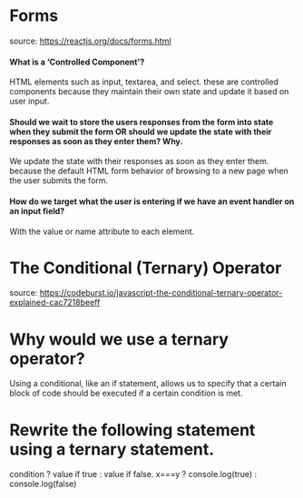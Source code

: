 # Forms
source: https://reactjs.org/docs/forms.html

#### What is a ‘Controlled Component’?

HTML elements such as input, textarea, and select. these are controlled components because they maintain their own state and update it based on user input.

#### Should we wait to store the users responses from the form into state when they submit the form OR should we update the state with their responses as soon as they enter them? Why.

We update the state with their responses as soon as they enter them. because the default HTML form behavior of browsing to a new page when the user submits the form.

#### How do we target what the user is entering if we have an event handler on an input field?

With the value or name attribute to each element.


# The Conditional (Ternary) Operator

source: https://codeburst.io/javascript-the-conditional-ternary-operator-explained-cac7218beeff

# Why would we use a ternary operator?

Using a conditional, like an if statement, allows us to specify that a certain block of code should be executed if a certain condition is met.


# Rewrite the following statement using a ternary statement.

condition ? value if true : value if false.
x===y ? console.log(true) : console.log(false)
